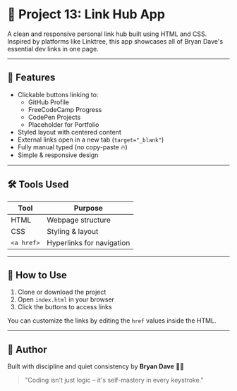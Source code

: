 # 🔗 Project 13: Link Hub App

A clean and responsive personal link hub built using HTML and CSS.  
Inspired by platforms like Linktree, this app showcases all of Bryan Dave's essential dev links in one page.

---

## 📌 Features

- Clickable buttons linking to:
  - GitHub Profile
  - FreeCodeCamp Progress
  - CodePen Projects
  - Placeholder for Portfolio
- Styled layout with centered content
- External links open in a new tab (`target="_blank"`)
- Fully manual typed (no copy-paste 🔥)
- Simple & responsive design

---

## 🛠️ Tools Used

| Tool | Purpose |
|------|---------|
| HTML | Webpage structure |
| CSS  | Styling & layout |
| `<a href>` | Hyperlinks for navigation |

---

## 🎯 How to Use

1. Clone or download the project
2. Open `index.html` in your browser
3. Click the buttons to access links

You can customize the links by editing the `href` values inside the HTML.

---

## 🙌 Author

Built with discipline and quiet consistency by **Bryan Dave** 🧙‍♂️  
> "Coding isn't just logic – it's self-mastery in every keystroke."
